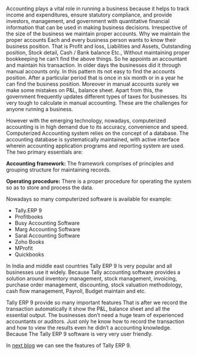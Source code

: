 Accounting plays a vital role in running a business because it helps to track income and expenditures, ensure statutory compliance, and provide investors, management, and government with quantitative financial information that can be used in making business decisions. Irrespective of the size of the business we maintain proper accounts.
Why we maintain the proper accounts Each and every business person wants to know their business position. That is Profit and loss, Liabilities and Assets, Outstanding position, Stock detail, Cash / Bank balance Etc.,
Without maintaining proper bookkeeping he can’t find the above things. So he appoints an accountant and maintain his transaction. In older days the businesses did it through manual accounts only. In this pattern its not easy to find the accounts position. After a particular period that is once in six month or in a year he can find the business position. Moreover in manual accounts surely we make some mistakes on P&L, balance sheet. Apart from this, the government frequently updates different types of taxes for businesses. Its
very tough to calculate in manual accounting. These are the challenges for anyone running a business.

However with the emerging technology, nowadays, computerized accounting is in high demand due to its accuracy, convenience and speed.
Computerized Accounting system relies on the concept of a database. The accounting database is systematically maintained, with active interface wherein accounting application programs and reporting system are used. The two primary essentials are:

**Accounting framework:** The framework comprises of principles and grouping
structure for maintaining records.

**Operating procedure:** There is a proper procedure for operating the system so as to store and process the data.

Nowadays so many computerized software is available for example:

- Tally.ERP 9
- Profitbooks
- Busy Accounting Software
- Marg Accounting Software
- Saral Accounting Software
- Zoho Books
- MProfit
- Quickbooks

In India and middle east countries Tally ERP 9 Is very popular and all businesses use it widely. Because Tally accounting software provides a solution around inventory management, stock management, invoicing, purchase order management, discounting, stock valuation methodology, cash flow management, Payroll, Budget maintain and etc.

Tally ERP 9 provide so many important features That is after we record the transaction automatically it show the P&L, balance sheet and all the essential output. The businesses don’t need a huge team of experienced accountants or auditors. Just only he know how to record the transaction and how to view the results even he didn’t a accounting knowledge. Because The Tally ERP 9 software is very very user friendly.

In [next blog](https://horizontech.dev/blogs/Jothi/Introduction-of-Tally-erp-9) we can see the features of Tally ERP 9.
